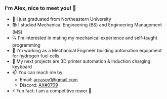 ### I'm Alex, nice to meet you! 👋

- 🐾 I just graduated from Northeastern University
- 📚 I studied Mechanical Engineering (BS) and Engineering Management (MS)
- 🔍 I'm interested in mating my mechanical experience and self-taught programming
- 💼 I'm working as a Mechanical Engineer building automation equipment for hydrogen fuel cells
- 🔭 My next projects are 3D printer automation & induction charging keyboard
- 📫 You can reach me by:
  - Email: arcasoy1@gmail.com
  - Discord: [AX#0709](https://discord.com/users166055639322329088)
- ⚡ Fun fact: I am a competitive rower 🚣 
<!-- - 🌱 I’m currently learning --> 

<!--
**arcasoy/arcasoy** is a ✨ _special_ ✨ repository because its `README.md` (this file) appears on your GitHub profile.

Here are some ideas to get you started:

- 🔭 I’m currently working on ...
- 🌱 I’m currently learning ...
- 👯 I’m looking to collaborate on ...
- 🤔 I’m looking for help with ...
- 💬 Ask me about ...
- 📫 How to reach me: ...
- 😄 Pronouns: ...
- ⚡ Fun fact: ...
-->
